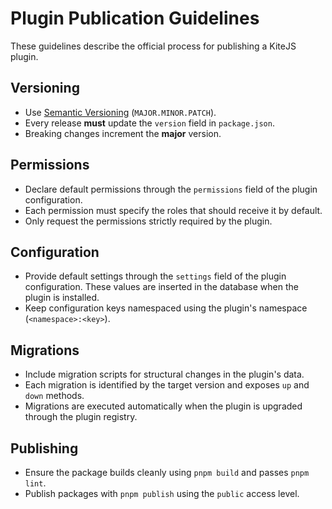 # Plugin Publication Guidelines

These guidelines describe the official process for publishing a KiteJS plugin.

## Versioning

- Use [Semantic Versioning](https://semver.org/) (`MAJOR.MINOR.PATCH`).
- Every release **must** update the `version` field in `package.json`.
- Breaking changes increment the **major** version.

## Permissions

- Declare default permissions through the `permissions` field of the plugin
  configuration.
- Each permission must specify the roles that should receive it by default.
- Only request the permissions strictly required by the plugin.

## Configuration

- Provide default settings through the `settings` field of the plugin
  configuration. These values are inserted in the database when the plugin is
  installed.
- Keep configuration keys namespaced using the plugin's namespace
  (`<namespace>:<key>`).

## Migrations

- Include migration scripts for structural changes in the plugin's data.
- Each migration is identified by the target version and exposes `up` and
  `down` methods.
- Migrations are executed automatically when the plugin is upgraded through the
  plugin registry.

## Publishing

- Ensure the package builds cleanly using `pnpm build` and passes `pnpm lint`.
- Publish packages with `pnpm publish` using the `public` access level.
